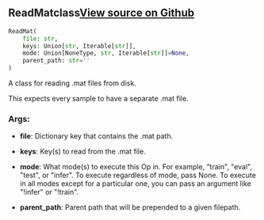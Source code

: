 ## ReadMat<span class="tag">class</span><a class="sourcelink" href=https://github.com/fastestimator/fastestimator/blob/r1.0/fastestimator/op/numpyop/multivariate/read_mat.py/#L23-L48>View source on Github</a>
```python
ReadMat(
	file: str,
	keys: Union[str, Iterable[str]],
	mode: Union[NoneType, str, Iterable[str]]=None,
	parent_path: str=''
)
```
A class for reading .mat files from disk.

This expects every sample to have a separate .mat file.


<h3>Args:</h3>


* **file**: Dictionary key that contains the .mat path.

* **keys**: Key(s) to read from the .mat file.

* **mode**: What mode(s) to execute this Op in. For example, "train", "eval", "test", or "infer". To execute regardless of mode, pass None. To execute in all modes except for a particular one, you can pass an argument like "!infer" or "!train".

* **parent_path**: Parent path that will be prepended to a given filepath.

